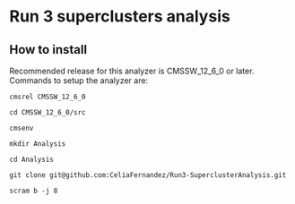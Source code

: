 # Run 3 superclusters analysis

## How to install

Recommended release for this analyzer is CMSSW_12_6_0 or later. Commands to setup the analyzer are:

```
cmsrel CMSSW_12_6_0

cd CMSSW_12_6_0/src

cmsenv

mkdir Analysis

cd Analysis

git clone git@github.com:CeliaFernandez/Run3-SuperclusterAnalysis.git

scram b -j 8
```

